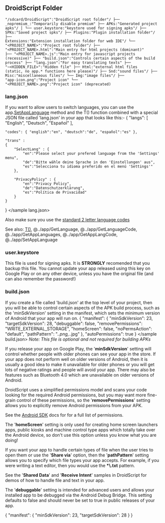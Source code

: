## DroidScript Folder

<code>"/sdcard/DroidScript":"DroidScript root folder"/
├── \_nopremium\_:"Temporarily disable premium"
├── APKs:"Generated project apks"/
│   └── user.keystore:"keystore used for signing apks"/
├── SPKs:"Saved project spks"/
├── Plugins:"Plugin installation folder"/
├── Extensions:"Extension installation folder for web IDE"/
└── "&lt;PROJECT\_NAME&gt;":"Project root folder"/
    ├── "&lt;PROJECT\_NAME&gt;.html":"Main entry for html projects (dominant)"
    ├── "&lt;PROJECT\_NAME&gt;.js":"Main entry for javascript projects (recessive)"
    ├── "build.json":"Controls certain aspects of the build process"
    ├── "lang.json":"For easy translating texts"
    ├── "~&lt;HIDDEN\_FILE&gt;":"Hidden file"
    ├── Html:"external html files (static, no app.* functions here please)"/
    ├── Snd:"sound files"/
    ├── Misc:"miscellaneous files"/
    └── Img:"image files"/
        ├── "app-icon.png":"Project icon"
        └── <gray>"&lt;PROJECT\_NAME&gt;.png":"Project icon" (deprecated)</gray>
</code>

### lang.json

If you want to allow users to switch languages, you can use the
app.[SetAppLanguage](../app/SetAppLanguage.htm#Example) method and the T() function combined with a special JSON
file called 'lang.json' in your app that looks like this:-
<sample lang.json norun>
{
	"langs": [ "English", "Deutsch", "Español" ],

	"codes": { "english":"en", "deutsch":"de", "español":"es" },

	"trans" :
	{
		"SelectLang" : {
			"en":"Please select your prefered language from the 'Settings' menu",
			"de":"Bitte wähle deine Sprache in den 'Einstellungen' aus",
			"es":"Selecciona tu idioma preferido en el menú 'Settings'"
		},

		"PrivacyPolicy" : {
			"en":"Privacy Policy",
			"de":"Datenschutzerklärung",
			"es":"Política de Privacidad"
		}
	}
}
</sample lang.json>

Also make sure you use the [standard 2 letter language codes](http://www.loc.gov/standards/iso639-2/php/code\_list.php)

See also: [T()](04CodingFeatures.htm#Translations), @../app/GetLanguage, @../app/GetLanguageCode, @../app/GetAppLanguages, @../app/GetAppLangCode, @../app/SetAppLanguage

### user.keystore

This file is used for signing apks. It is **STRONGLY** recomended that you backup this file. You cannot update your app released using this key on Google Play or on any other device, unless you have the original file (and can also remember the password!)

### build.json

If you create a file called 'build.json' at the top level of your project, then you will be able to control certain aspects of the APK build process, such as the 'minSdkVersion' setting in the manifest, which sets the minimum version of Android that your app will run on.
<sample build.json>
{
	"manifest":
	{
		"minSdkVersion": 23,
		"targetSdkVersion": 28,
		"debuggable": false,
		"removePermissions": "WRITE\_EXTERNAL\_STORAGE",
		"homeScreen": false,
		"noPermsAction": "default",
		"pathPattern": ".*\.png,.*\.jpg"
	},
	"autoPermissions": true
}
</sample build.json>
_Note: This file is optional and not required for building APKs_

If you release your app on Google Play, the '**minSdkVersion**' setting will control whether people with older phones can see your app in the store. If your app does not perform well on older versions of Android, then it is usually a good idea to make it unavailable for older phones or you will get lots of negative ratings and people will avoid your app. There may also be features such as Bluetooth 4.0 which are unavailable on older versions of Android.

DroidScript uses a simplified permissions model and scans your code looking for the required Android permissions, but you may want more fine-grain control of these permissions, so the '**removePermissions**' setting allows you to explicitly remove Android permissions from your APK.

See the [Android SDK](https://developer.android.com/reference/android/Manifest.permission.html) docs for for a full list of permissions.

The '**homeScreen**' setting is only used for creating home screen launchers apps, public kiosks and machine control type apps which totally take over the Android device, so don't use this option unless you know what you are doing!

If you want your app to handle certain types of file when the user tries to open them or use the '**Share via**' option, then the '**pathPattern**' setting allows you to specify which file types your app accepts. For example, if you were writing a text editor, then you would use the <b>\*\\.txt</b> pattern.

See the '**Shared Data**' and '**Receive Intent**' samples in DroidScript for demos of how to handle file and text in your app.

The '**debuggable**' setting is intended for advanced users and allows your installed app to be debugged via the Android Debug Bridge. This setting defaults to false and should never be set to true in public releases of your app.

<sample minimal build.json>
{
	"manifest":
	{
		"minSdkVersion": 23,
		"targetSdkVersion": 28
	}
}
</sample minimal build.json>
